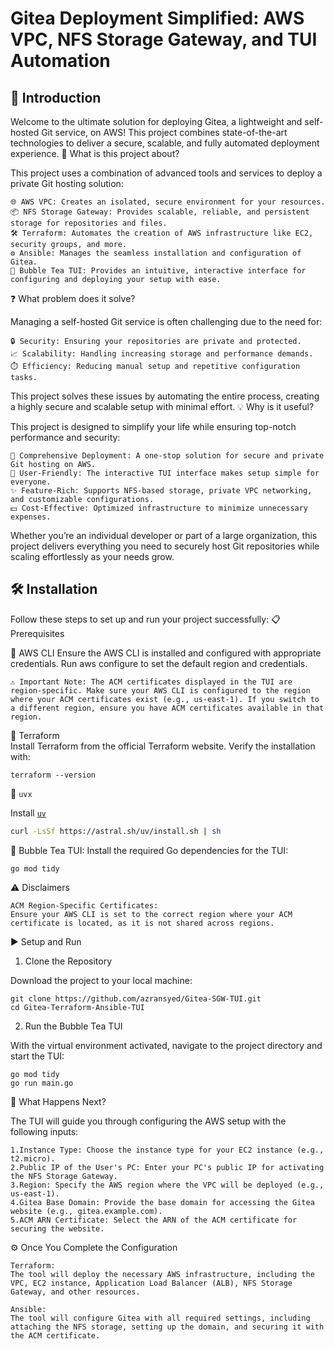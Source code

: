 # Gitea Deployment Simplified: AWS VPC, NFS Storage Gateway, and TUI Automation

## 🌟 Introduction

Welcome to the ultimate solution for deploying Gitea, a lightweight and self-hosted Git service, on AWS! This project combines state-of-the-art technologies to deliver a secure, scalable, and fully automated deployment experience.
🚀 What is this project about?

This project uses a combination of advanced tools and services to deploy a private Git hosting solution:

    🌐 AWS VPC: Creates an isolated, secure environment for your resources.
    📦 NFS Storage Gateway: Provides scalable, reliable, and persistent storage for repositories and files.
    🛠️ Terraform: Automates the creation of AWS infrastructure like EC2, security groups, and more.
    ⚙️ Ansible: Manages the seamless installation and configuration of Gitea.
    🎨 Bubble Tea TUI: Provides an intuitive, interactive interface for configuring and deploying your setup with ease.

❓ What problem does it solve?

Managing a self-hosted Git service is often challenging due to the need for:

    🔒 Security: Ensuring your repositories are private and protected.
    📈 Scalability: Handling increasing storage and performance demands.
    ⏱️ Efficiency: Reducing manual setup and repetitive configuration tasks.

This project solves these issues by automating the entire process, creating a highly secure and scalable setup with minimal effort.
💡 Why is it useful?

This project is designed to simplify your life while ensuring top-notch performance and security:

    🔑 Comprehensive Deployment: A one-stop solution for secure and private Git hosting on AWS.
    🤝 User-Friendly: The interactive TUI interface makes setup simple for everyone.
    ✨ Feature-Rich: Supports NFS-based storage, private VPC networking, and customizable configurations.
    💵 Cost-Effective: Optimized infrastructure to minimize unnecessary expenses.

Whether you’re an individual developer or part of a large organization, this project delivers everything you need to securely host Git repositories while scaling effortlessly as your needs grow.


## 🛠️ Installation

Follow these steps to set up and run your project successfully:
📋 Prerequisites

🔗 AWS CLI
        Ensure the AWS CLI is installed and configured with appropriate credentials.
        Run aws configure to set the default region and credentials.

    ⚠️ Important Note: The ACM certificates displayed in the TUI are region-specific. Make sure your AWS CLI is configured to the region where your ACM certificates exist (e.g., us-east-1). If you switch to a different region, ensure you have ACM certificates available in that region.

🔗 Terraform       
Install Terraform from the official Terraform website.
        Verify the installation with:

    terraform --version

🔗 `uvx`

Install [`uv`](https://github.com/astral-sh/uv)

```sh
curl -LsSf https://astral.sh/uv/install.sh | sh 
```


🔗 Bubble Tea TUI:
Install the required Go dependencies for the TUI:

    go mod tidy  

⚠️ Disclaimers

    ACM Region-Specific Certificates:
    Ensure your AWS CLI is set to the correct region where your ACM certificate is located, as it is not shared across regions.




▶️ Setup and Run
1. Clone the Repository

Download the project to your local machine:
```
git clone https://github.com/azransyed/Gitea-SGW-TUI.git  
cd Gitea-Terraform-Ansible-TUI
```

2. Run the Bubble Tea TUI

With the virtual environment activated, navigate to the project directory and start the TUI:
```
go mod tidy 
go run main.go  
```


🎯 What Happens Next?

The TUI will guide you through configuring the AWS setup with the following inputs:

    1.Instance Type: Choose the instance type for your EC2 instance (e.g., t2.micro).
    2.Public IP of the User's PC: Enter your PC's public IP for activating the NFS Storage Gateway.
    3.Region: Specify the AWS region where the VPC will be deployed (e.g., us-east-1).
    4.Gitea Base Domain: Provide the base domain for accessing the Gitea website (e.g., gitea.example.com).
    5.ACM ARN Certificate: Select the ARN of the ACM certificate for securing the website.

⚙️ Once You Complete the Configuration

    Terraform:
    The tool will deploy the necessary AWS infrastructure, including the VPC, EC2 instance, Application Load Balancer (ALB), NFS Storage Gateway, and other resources.

    Ansible:
    The tool will configure Gitea with all required settings, including attaching the NFS storage, setting up the domain, and securing it with the ACM certificate.
